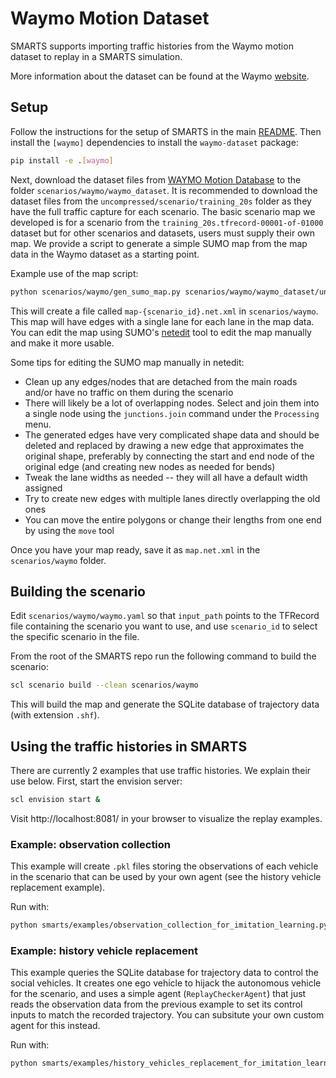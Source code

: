 # Waymo Motion Dataset

SMARTS supports importing traffic histories from the Waymo motion dataset to replay in a SMARTS simulation.

More information about the dataset can be found at the Waymo [website](https://waymo.com/open/data/motion/).

## Setup

Follow the instructions for the setup of SMARTS in the main [README](https://github.com/huawei-noah/SMARTS/). Then install the `[waymo]` dependencies to install the `waymo-dataset` package:

```bash
pip install -e .[waymo]
```

Next, download the dataset files from [WAYMO Motion Database](https://waymo.com/open/download/#) to the folder `scenarios/waymo/waymo_dataset`. It is recommended to download the dataset files from the `uncompressed/scenario/training_20s` folder as they have the full traffic capture for each scenario.
The basic scenario map we developed is for a scenario from the `training_20s.tfrecord-00001-of-01000` dataset but for other scenarios and datasets, users must supply their own map. We provide a script to generate a simple SUMO map from the map data in the Waymo dataset as a starting point.

Example use of the map script:

```bash
python scenarios/waymo/gen_sumo_map.py scenarios/waymo/waymo_dataset/uncompressed_scenario_training_20s_training_20s.tfrecord-00001-of-01000 e211c9b4f68ff2c8
```

This will create a file called `map-{scenario_id}.net.xml` in `scenarios/waymo`. This map will have edges with a single lane for each lane in the map data. You can edit the map using SUMO's [netedit](https://sumo.dlr.de/docs/Netedit/index.html) tool to edit the map manually and make it more usable.

Some tips for editing the SUMO map manually in netedit:
* Clean up any edges/nodes that are detached from the main roads and/or have no traffic on them during the scenario
* There will likely be a lot of overlapping nodes. Select and join them into a single node using the `junctions.join` command under the `Processing` menu.
* The generated edges have very complicated shape data and should be deleted and replaced by drawing a new edge that approximates the original shape, preferably by connecting the start and end node of the original edge (and creating new nodes as needed for bends)
* Tweak the lane widths as needed -- they will all have a default width assigned
* Try to create new edges with multiple lanes directly overlapping the old ones
* You can move the entire polygons or change their lengths from one end by using the `move` tool

Once you have your map ready, save it as `map.net.xml` in the `scenarios/waymo` folder.

## Building the scenario

Edit `scenarios/waymo/waymo.yaml` so that `input_path` points to the TFRecord file containing the scenario you want to use, and use `scenario_id` to select the specific scenario in the file.

From the root of the SMARTS repo run the following command to build the scenario:

```bash
scl scenario build --clean scenarios/waymo
```

This will build the map and generate the SQLite database of trajectory data (with extension `.shf`).

## Using the traffic histories in SMARTS

There are currently 2 examples that use traffic histories. We explain their use below. First, start the envision server:

```bash
scl envision start &
```

Visit http://localhost:8081/ in your browser to visualize the replay examples.

### Example: observation collection

This example will create `.pkl` files storing the observations of each vehicle in the scenario that can be used by your own agent (see the history vehicle replacement example).

Run with:

```bash
python smarts/examples/observation_collection_for_imitation_learning.py scenarios/waymo
```

### Example: history vehicle replacement

This example queries the SQLite database for trajectory data to control the social vehicles. It creates one ego vehicle to hijack the autonomous vehicle for the scenario, and uses a simple agent (`ReplayCheckerAgent`) that just reads the observation data from the previous example to set its control inputs to match the recorded trajectory. You can subsitute your own custom agent for this instead.

Run with:

```bash
python smarts/examples/history_vehicles_replacement_for_imitation_learning.py --episodes=1 scenarios/waymo
```

